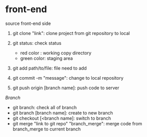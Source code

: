 # front-end

source front-end side

1. git clone "link": clone project from git repository to local
2. git status: check status

   - red color : working copy directory
   - green color: staging area

3. git add path/to/file: file need to add
4. git commit -m "message": change to local repository
5. git push origin [branch name]: push code to server

_Branch_

- git branch: check all of branch
- git branch [branch name]: create to new branch
- git checkout [<branch name]: switch to branch
- git merge "link to git repo" "branch_merge": merge code from branch_merge to current branch
